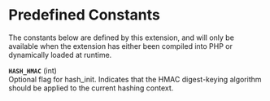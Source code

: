 Predefined Constants
====================

The constants below are defined by this extension, and will only be
available when the extension has either been compiled into PHP or
dynamically loaded at runtime.

**`HASH_HMAC`** (<span class="type">int</span>)  
<span class="simpara"> Optional flag for <span
class="function">hash\_init</span>. Indicates that the HMAC
digest-keying algorithm should be applied to the current hashing
context. </span>
